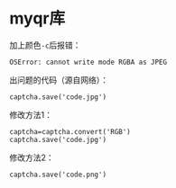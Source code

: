 # myqr库

加上颜色`-c`后报错：
```text
OSError: cannot write mode RGBA as JPEG
```

出问题的代码（源自网络）：
```text
captcha.save('code.jpg')
```
修改方法1：
```text
captcha=captcha.convert('RGB')
captcha.save('code.jpg')
```
修改方法2：
```text
captcha.save('code.png')
```
